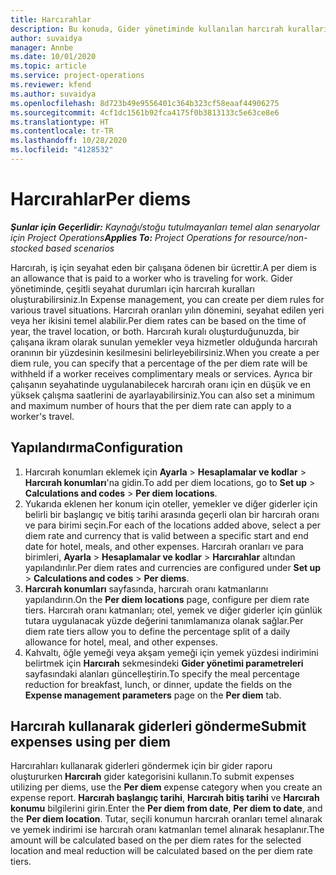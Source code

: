 ```yaml
---
title: Harcırahlar
description: Bu konuda, Gider yönetiminde kullanılan harcırah kuralları hakkında bilgiler sağlanmaktadır.
author: suvaidya
manager: Annbe
ms.date: 10/01/2020
ms.topic: article
ms.service: project-operations
ms.reviewer: kfend
ms.author: suvaidya
ms.openlocfilehash: 8d723b49e9556401c364b323cf58eaaf44906275
ms.sourcegitcommit: 4cf1dc1561b92fca4175f0b3813133c5e63ce8e6
ms.translationtype: HT
ms.contentlocale: tr-TR
ms.lasthandoff: 10/28/2020
ms.locfileid: "4128532"
---
```

# <a name="per-diems"></a><span data-ttu-id="59fbc-103">Harcırahlar</span><span class="sxs-lookup"><span data-stu-id="59fbc-103">Per diems</span></span>

<span data-ttu-id="59fbc-104">_**Şunlar için Geçerlidir:** Kaynağı/stoğu tutulmayanları temel alan senaryolar için Project Operations_</span><span class="sxs-lookup"><span data-stu-id="59fbc-104">_**Applies To:** Project Operations for resource/non-stocked based scenarios_</span></span>


<span data-ttu-id="59fbc-105">Harcırah, iş için seyahat eden bir çalışana ödenen bir ücrettir.</span><span class="sxs-lookup"><span data-stu-id="59fbc-105">A per diem is an allowance that is paid to a worker who is traveling for work.</span></span> <span data-ttu-id="59fbc-106">Gider yönetiminde, çeşitli seyahat durumları için harcırah kuralları oluşturabilirsiniz.</span><span class="sxs-lookup"><span data-stu-id="59fbc-106">In Expense management, you can create per diem rules for  various travel situations.</span></span> <span data-ttu-id="59fbc-107">Harcırah oranları yılın dönemini, seyahat edilen yeri veya her ikisini temel alabilir.</span><span class="sxs-lookup"><span data-stu-id="59fbc-107">Per diem rates can be based on the time of year, the travel location, or both.</span></span> <span data-ttu-id="59fbc-108">Harcırah kuralı oluşturduğunuzda, bir çalışana ikram olarak sunulan yemekler veya hizmetler olduğunda harcırah oranının bir yüzdesinin kesilmesini belirleyebilirsiniz.</span><span class="sxs-lookup"><span data-stu-id="59fbc-108">When you create a per diem  rule, you can specify that a percentage of the per diem rate will be withheld if a worker receives complimentary meals or services.</span></span> <span data-ttu-id="59fbc-109">Ayrıca bir çalışanın seyahatinde uygulanabilecek harcırah oranı için en düşük ve en yüksek çalışma saatlerini de ayarlayabilirsiniz.</span><span class="sxs-lookup"><span data-stu-id="59fbc-109">You can also set a minimum and maximum number of hours that the per diem rate can apply to a worker's travel.</span></span>

## <a name="configuration"></a><span data-ttu-id="59fbc-110">Yapılandırma</span><span class="sxs-lookup"><span data-stu-id="59fbc-110">Configuration</span></span> 

1. <span data-ttu-id="59fbc-111">Harcırah konumları eklemek için **Ayarla** > **Hesaplamalar ve kodlar** > **Harcırah konumları**'na gidin.</span><span class="sxs-lookup"><span data-stu-id="59fbc-111">To add per diem locations, go to **Set up** > **Calculations and codes** > **Per diem locations**.</span></span>
2. <span data-ttu-id="59fbc-112">Yukarıda eklenen her konum için oteller, yemekler ve diğer giderler için belirli bir başlangıç ve bitiş tarihi arasında geçerli olan bir harcırah oranı ve para birimi seçin.</span><span class="sxs-lookup"><span data-stu-id="59fbc-112">For each of the locations added above, select a per diem rate and currency that is valid between a specific start and end date for hotel, meals, and other expenses.</span></span> <span data-ttu-id="59fbc-113">Harcırah oranları ve para birimleri, **Ayarla** > **Hesaplamalar ve kodlar** > **Harcırahlar** altından yapılandırılır.</span><span class="sxs-lookup"><span data-stu-id="59fbc-113">Per diem rates and currencies are configured under **Set up** > **Calculations and codes** > **Per diems**.</span></span>
3. <span data-ttu-id="59fbc-114">**Harcırah konumları** sayfasında, harcırah oranı katmanlarını yapılandırın.</span><span class="sxs-lookup"><span data-stu-id="59fbc-114">On the **Per diem locations** page, configure per diem rate tiers.</span></span> <span data-ttu-id="59fbc-115">Harcırah oranı katmanları; otel, yemek ve diğer giderler için günlük tutara uygulanacak yüzde değerini tanımlamanıza olanak sağlar.</span><span class="sxs-lookup"><span data-stu-id="59fbc-115">Per diem rate tiers allow you to define the percentage split of a daily allowance for hotel, meal, and other expenses.</span></span> 
4. <span data-ttu-id="59fbc-116">Kahvaltı, öğle yemeği veya akşam yemeği için yemek yüzdesi indirimini belirtmek için **Harcırah** sekmesindeki **Gider yönetimi parametreleri** sayfasındaki alanları güncelleştirin.</span><span class="sxs-lookup"><span data-stu-id="59fbc-116">To specify the meal percentage reduction for breakfast, lunch, or dinner, update the fields on the **Expense management parameters** page on the **Per diem** tab.</span></span> 
    
## <a name="submit-expenses-using-per-diem"></a><span data-ttu-id="59fbc-117">Harcırah kullanarak giderleri gönderme</span><span class="sxs-lookup"><span data-stu-id="59fbc-117">Submit expenses using per diem</span></span>
<span data-ttu-id="59fbc-118">Harcırahları kullanarak giderleri göndermek için bir gider raporu oluştururken **Harcırah** gider kategorisini kullanın.</span><span class="sxs-lookup"><span data-stu-id="59fbc-118">To submit expenses utilizing per diems, use the **Per diem** expense category when you create an expense report.</span></span> <span data-ttu-id="59fbc-119">**Harcırah başlangıç tarihi**, **Harcırah bitiş tarihi** ve **Harcırah konumu** bilgilerini girin.</span><span class="sxs-lookup"><span data-stu-id="59fbc-119">Enter the **Per diem from date**, **Per diem to date**,  and the **Per diem location**.</span></span> <span data-ttu-id="59fbc-120">Tutar, seçili konumun harcırah oranları temel alınarak ve yemek indirimi ise harcırah oranı katmanları temel alınarak hesaplanır.</span><span class="sxs-lookup"><span data-stu-id="59fbc-120">The amount will be calculated based on the per diem rates for the selected location and meal reduction will be calculated based on the per diem rate tiers.</span></span>
